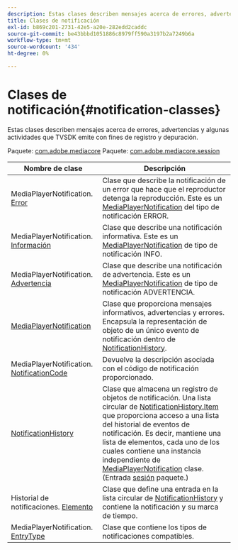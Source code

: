 ```yaml
---
description: Estas clases describen mensajes acerca de errores, advertencias y algunas actividades que TVSDK emite con fines de registro y depuración.
title: Clases de notificación
exl-id: b869c201-2731-42e5-a20e-282edd2caddc
source-git-commit: be43bbbd1051886c8979ff590a3197b2a7249b6a
workflow-type: tm+mt
source-wordcount: '434'
ht-degree: 0%

---
```


# Clases de notificación{#notification-classes}

Estas clases describen mensajes acerca de errores, advertencias y algunas actividades que TVSDK emite con fines de registro y depuración.

Paquete: [com.adobe.mediacore](https://help.adobe.com/en_US/primetime/api/psdk/javadoc_1.4/com/adobe/mediacore/package-summary.html)  Paquete: [com.adobe.mediacore.session](https://help.adobe.com/en_US/primetime/api/psdk/javadoc_1.4/com/adobe/mediacore/session/package-summary.html)

| Nombre de clase | Descripción |
|---|---|
| MediaPlayerNotification. [Error](https://help.adobe.com/en_US/primetime/api/psdk/javadoc_1.4/com/adobe/mediacore/MediaPlayerNotification.Error.html) | Clase que describe la notificación de un error que hace que el reproductor detenga la reproducción. Este es un [MediaPlayerNotification](https://help.adobe.com/en_US/primetime/api/psdk/javadoc_1.4/com/adobe/mediacore/MediaPlayerNotification.html) del tipo de notificación ERROR. |
| MediaPlayerNotification. [Información](https://help.adobe.com/en_US/primetime/api/psdk/javadoc_1.4/com/adobe/mediacore/MediaPlayerNotification.Info.html) | Clase que describe una notificación informativa. Este es un [MediaPlayerNotification](https://help.adobe.com/en_US/primetime/api/psdk/javadoc_1.4/com/adobe/mediacore/MediaPlayerNotification.html) de tipo de notificación INFO. |
| MediaPlayerNotification. [Advertencia](https://help.adobe.com/en_US/primetime/api/psdk/javadoc_1.4/com/adobe/mediacore/MediaPlayerNotification.Warning.html) | Clase que describe una notificación de advertencia. Este es un [MediaPlayerNotification](https://help.adobe.com/en_US/primetime/api/psdk/javadoc_1.4/com/adobe/mediacore/MediaPlayerNotification.html) de tipo de notificación ADVERTENCIA. |
| [MediaPlayerNotification](https://help.adobe.com/en_US/primetime/api/psdk/javadoc_1.4/com/adobe/mediacore/MediaPlayerNotification.html) | Clase que proporciona mensajes informativos, advertencias y errores. Encapsula la representación de objeto de un único evento de notificación dentro de [NotificationHistory](https://help.adobe.com/en_US/primetime/api/psdk/javadoc_1.4/com/adobe/mediacore/session/NotificationHistory.html). |
| MediaPlayerNotification. [NotificationCode](https://help.adobe.com/en_US/primetime/api/psdk/javadoc_1.4/com/adobe/mediacore/MediaPlayerNotification.NotificationCode.html) | Devuelve la descripción asociada con el código de notificación proporcionado. |
| [NotificationHistory](https://help.adobe.com/en_US/primetime/api/psdk/javadoc_1.4/com/adobe/mediacore/session/NotificationHistory.html) | Clase que almacena un registro de objetos de notificación. Una lista circular de [NotificationHistory.Item](https://help.adobe.com/en_US/primetime/api/psdk/javadoc_1.4/com/adobe/mediacore/session/NotificationHistory.Item.html) que proporciona acceso a una lista del historial de eventos de notificación. Es decir, mantiene una lista de elementos, cada uno de los cuales contiene una instancia independiente de [MediaPlayerNotification](https://help.adobe.com/en_US/primetime/api/psdk/javadoc_1.4/com/adobe/mediacore/MediaPlayerNotification.html) clase. (Entrada [sesión](https://help.adobe.com/en_US/primetime/api/psdk/javadoc_1.4/com/adobe/mediacore/session/package-summary.html) paquete.) |
| Historial de notificaciones. [Elemento](https://help.adobe.com/en_US/primetime/api/psdk/javadoc_1.4/com/adobe/mediacore/session/NotificationHistory.Item.html) | Clase que define una entrada en la lista circular de [NotificationHistory](https://help.adobe.com/en_US/primetime/api/psdk/javadoc_1.4/com/adobe/mediacore/session/NotificationHistory.html) y contiene la notificación y su marca de tiempo. |
| MediaPlayerNotification. [EntryType](https://help.adobe.com/en_US/primetime/api/psdk/javadoc_1.4/com/adobe/mediacore/MediaPlayerNotification.EntryType.html) | Clase que contiene los tipos de notificaciones compatibles. |
